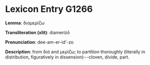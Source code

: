 # Lexicon Entry G1266

**Lemma**: διαμερίζω

**Transliteration (xlit)**: diamerízō

**Pronunciation**: dee-am-er-id'-zo

**Description**:
from διά and μερίζω; to partition thoroughly (literally in distribution, figuratively in dissension):--cloven, divide, part.
